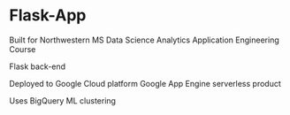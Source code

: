 # Flask-App

Built for Northwestern MS Data Science Analytics Application Engineering Course

Flask back-end

Deployed to Google Cloud platform Google App Engine serverless product

Uses BigQuery ML clustering
